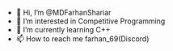 - 👋 Hi, I’m @MDFarhanShariar
- 👀 I’m interested in Competitive Programming
- 🌱 I’m currently learning C++
- 📫 How to reach me farhan_69(Discord)

<!---
MDFarhanShariar/MDFarhanShariar is a ✨ special ✨ repository because its `README.md` (this file) appears on your GitHub profile.
You can click the Preview link to take a look at your changes.
--->
